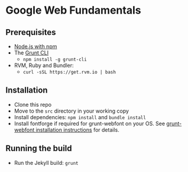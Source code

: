 # Google Web Fundamentals


## Prerequisites

- [Node.js with npm](http://nodejs.org)
- The [Grunt CLI](http://gruntjs.com/)
	* `npm install -g grunt-cli`
- RVM, Ruby and Bundler:
    * `curl -sSL https://get.rvm.io | bash`


## Installation

- Clone this repo
- Move to the `src` directory in your working copy
- Install dependencies: `npm install` and `bundle install`
- Install fontforge if required for grunt-webfont on your OS.  See [grunt-webfont installation instructions](https://github.com/sapegin/grunt-webfont/blob/master/Readme.md#installation) for details.


## Running the build

- Run the Jekyll build: `grunt`

